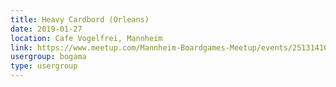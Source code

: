 ```yaml
---
title: Heavy Cardbord (Orleans)
date: 2019-01-27
location: Cafe Vogelfrei, Mannheim
link: https://www.meetup.com/Mannheim-Boardgames-Meetup/events/251314109/
usergroup: bogama
type: usergroup
---
```

